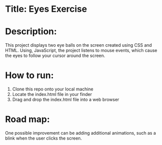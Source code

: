 # Title: Eyes Exercise

# Description:
This project displays two eye balls on the screen created using CSS and HTML. Using,
JavaScript, the project listens to mouse events, which cause the eyes to follow your cursor 
around the screen.

# How to run:
1. Clone this repo onto your local machine
2. Locate the index.html file in your finder
3. Drag and drop the index.html file into a web browser

# Road map:
One possible improvement can be adding additional animations, such as a blink
when the user clicks the screen.
